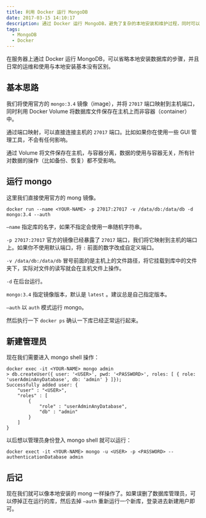 ```yaml
---
title: 利用 Docker 运行 MongoDB
date: 2017-03-15 14:10:17
description: 通过 Docker 运行 MongoDB，避免了复杂的本地安装和维护过程，同时可以像本地安装一样自由操作。
tags: 
  - MongoDB
  - Docker
---
```


在服务器上通过 Docker 运行 MongoDB，可以省略本地安装数据库的步骤，并且日常的运维和使用与本地安装基本没有区别。

## 基本思路

我们将使用官方的 `mongo:3.4` 镜像（image），并将 `27017` 端口映射到主机端口，同时利用 Docker Volume 将数据库文件保存在主机上而非容器（container）中。

通过端口映射，可以直接连接主机的 `27017` 端口。比如如果你在使用一些 GUI 管理工具，不会有任何影响。

通过 Volume 将文件保存在主机，与容器分离，数据的使用与容器无关，所有针对数据的操作（比如备份、恢复）都不受影响。

## 运行 mongo

这里我们直接使用官方的 mong 镜像。

```
docker run --name <YOUR-NAME> -p 27017:27017 -v /data/db:/data/db -d mongo:3.4 --auth
```

`—name` 指定库的名字，如果不指定会使用一串随机字符串。

`-p 27017:27017` 官方的镜像已经暴露了 `27017` 端口，我们将它映射到主机的端口上。如果你不使用默认端口，将 `:` 前面的数字改成自定义端口。

`-v /data/db:/data/db` 冒号前面的是主机上的文件路径，将它挂载到库中的文件夹下，实际对文件的读写就会在主机文件上操作。

`-d` 在后台运行。

`mongo:3.4` 指定镜像版本，默认是 `latest` 。建议总是自己指定版本。

`—auth` 以 `auth` 模式运行 mongo。

然后执行一下 `docker ps` 确认一下库已经正常运行起来。

## 新建管理员

现在我们需要进入 mongo shell 操作：

```
docker exec -it <YOUR-NAME> mongo admin
> db.createUser({ user: '<USER>', pwd: '<PASSWORD>', roles: [ { role: 'userAdminAnyDatabase', db: 'admin' } ]});
Successfully added user: {
    "user" : "<USER>",
    "roles" : [
        {
            "role" : "userAdminAnyDatabase",
            "db" : "admin"
        }
    ]
}
```

以后想以管理员身份登入 mongo shell 就可以运行：

```
docker exect -it <YOUR-NAME> mongo -u <USER> -p <PASSWORD> --authenticationDatabase admin
```

## 后记

现在我们就可以像本地安装的 mong 一样操作了。如果误删了数据库管理员，可以停掉正在运行的库，然后去掉 `—auth` 重新运行一个新库，登录进去新建用户即可。